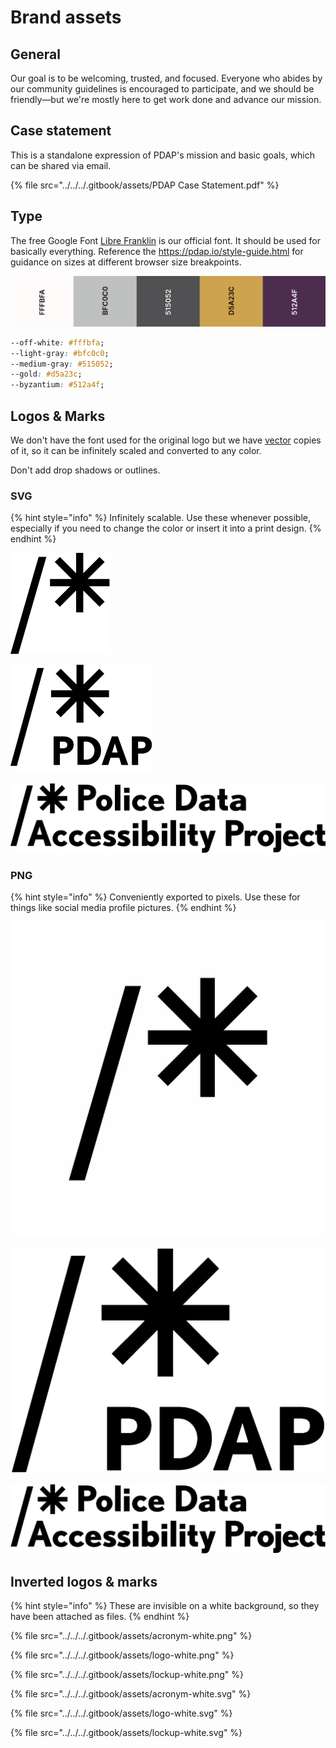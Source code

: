 # Brand assets

## General

Our goal is to be welcoming, trusted, and focused. Everyone who abides by our community guidelines is encouraged to participate, and we should be friendly—but we're mostly here to get work done and advance our mission.

## Case statement

This is a standalone expression of PDAP's mission and basic goals, which can be shared via email.

{% file src="../../../.gitbook/assets/PDAP Case Statement.pdf" %}

## Type

The free Google Font [Libre Franklin](https://fonts.google.com/specimen/Libre+Franklin) is our official font. It should be used for basically everything. Reference the https://pdap.io/style-guide.html for guidance on sizes at different browser size breakpoints.

![](<../../../.gitbook/assets/Screen Shot 2021-06-09 at 10.36.55 PM.png>)

```css
--off-white: #fffbfa;
--light-gray: #bfc0c0;
--medium-gray: #515052;
--gold: #d5a23c;
--byzantium: #512a4f;
```

## Logos & Marks

We don't have the font used for the original logo but we have [vector](https://www.google.com/search?q=vector+vs+pixel) copies of it, so it can be infinitely scaled and converted to any color.

Don't add drop shadows or outlines.

### SVG

{% hint style="info" %}
Infinitely scalable. Use these whenever possible, especially if you need to change the color or insert it into a print design.
{% endhint %}

![logo.svg](../../../.gitbook/assets/logo.svg)

![acronym.svg](<../../../.gitbook/assets/acronym (1) (1) (2).svg>)

![lockup.svg](<../../../.gitbook/assets/lockup (1) (1) (1) (1).svg>)

### PNG

{% hint style="info" %}
Conveniently exported to pixels. Use these for things like social media profile pictures.
{% endhint %}

![logo.png (extra space added for circle crops)](<../../../.gitbook/assets/logo-space (1) (1) (2).png>)

![acronym.png](../../../.gitbook/assets/acronym.png)

![lockup.png](../../../.gitbook/assets/lockup.png)

## Inverted logos & marks

{% hint style="info" %}
These are invisible on a white background, so they have been attached as files.
{% endhint %}

{% file src="../../../.gitbook/assets/acronym-white.png" %}

{% file src="../../../.gitbook/assets/logo-white.png" %}

{% file src="../../../.gitbook/assets/lockup-white.png" %}

{% file src="../../../.gitbook/assets/acronym-white.svg" %}

{% file src="../../../.gitbook/assets/logo-white.svg" %}

{% file src="../../../.gitbook/assets/lockup-white.svg" %}
